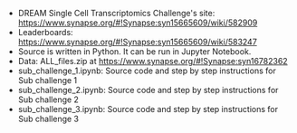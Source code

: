 - DREAM Single Cell Transcriptomics Challenge's site: https://www.synapse.org/#!Synapse:syn15665609/wiki/582909
- Leaderboards: https://www.synapse.org/#!Synapse:syn15665609/wiki/583247
- Source is written in Python. It can be run in Jupyter Notebook.  
- Data: ALL_files.zip at https://www.synapse.org/#!Synapse:syn16782362 
- sub_challenge_1.ipynb: Source code and step by step instructions for Sub challenge 1
- sub_challenge_2.ipynb: Source code and step by step instructions for Sub challenge 2
- sub_challenge_3.ipynb: Source code and step by step instructions for Sub challenge 3

